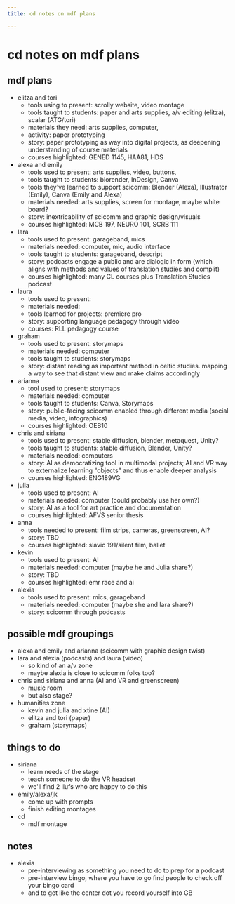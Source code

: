 ```yaml
---
title: cd notes on mdf plans

---
```


# cd notes on mdf plans

## mdf plans

* elitza and tori
    * tools using to present: scrolly website, video montage
    * tools taught to students: paper and arts supplies, a/v editing (elitza), scalar (ATG/tori)
    * materials they need: arts supplies, computer, 
    * activity: paper prototyping
    * story: paper prototyping as way into digital projects, as deepening understanding of course materials
    * courses highlighted: GENED 1145, HAA81, HDS
* alexa and emily
    * tools used to present: arts supplies, video, buttons, 
    * tools taught to students: biorender, InDesign, Canva
    * tools they've learned to support scicomm: Blender (Alexa), Illustrator (Emily), Canva (Emily and Alexa)
    * materials needed: arts supplies, screen for montage, maybe white board?
    * story: inextricability of scicomm and graphic design/visuals
    * courses highlighted: MCB 197, NEURO 101, SCRB 111
* lara
    * tools used to present: garageband, mics
    * materials needed: computer, mic, audio interface
    * tools taught to students: garageband, descript
    * story: podcasts engage a public and are dialogic in form (which aligns with methods and values of translation studies and complit)
    * courses highlighted: many CL courses plus Translation Studies podcast
* laura
    * tools used to present:
    * materials needed: 
    * tools learned for projects: premiere pro
    * story: supporting language pedagogy through video
    * courses: RLL pedagogy course
* graham
    * tools used to present: storymaps
    * materials needed: computer
    * tools taught to students: storymaps
    * story: distant reading as important method in celtic studies. mapping a way to see that distant view and make claims accordingly
* arianna
    * tool used to present: storymaps
    * materials needed: computer
    * tools taught to students: Canva, Storymaps
    * story: public-facing scicomm enabled through different media (social media, video, infographics)
    * courses highlighted: OEB10
* chris and siriana
    * tools used to present: stable diffusion, blender, metaquest, Unity?
    * tools taught to students: stable diffusion, Blender, Unity?
    * materials needed: computers
    * story: AI as democratizing tool in multimodal projects; AI and VR way to externalize learning "objects" and thus enable deeper analysis
    * courses highlighted: ENG189VG
* julia
    * tools used to present: AI
    * materials needed: computer (could probably use her own?)
    * story: AI as a tool for art practice and documentation
    * courses highlighted: AFVS senior thesis
* anna
    * tools needed to present: film strips, cameras, greenscreen, AI?
    * story: TBD
    * courses highlighted: slavic 191/silent film, ballet
* kevin
    * tools used to present: AI
    * materials needed: computer (maybe he and Julia share?)
    * story: TBD
    * courses highlighted: emr race and ai
* alexia
    * tools used to present: mics, garageband
    * materials needed: computer (maybe she and lara share?)
    * story: scicomm through podcasts

## possible mdf groupings
* alexa and emily and arianna (scicomm with graphic design twist)
* lara and alexia (podcasts) and laura (video)
    * so kind of an a/v zone
    * maybe alexia is close to scicomm folks too?
* chris and siriana and anna (AI and VR and greenscreen)
    * music room
    * but also stage?
* humanities zone
    * kevin and julia and xtine (AI)
    * elitza and tori (paper)
    * graham (storymaps)

## things to do 
* siriana
    * learn needs of the stage
    * teach someone to do the VR headset
    * we'll find 2 llufs who are happy to do this
* emily/alexa/jk
    * come up with prompts
    * finish editing montages
* cd
    * mdf montage


## notes
* alexia
    * pre-interviewing as something you need to do to prep for a podcast
    * pre-interview bingo, where you have to go find people to check off your bingo card
    * and to get like the center dot you record yourself into GB